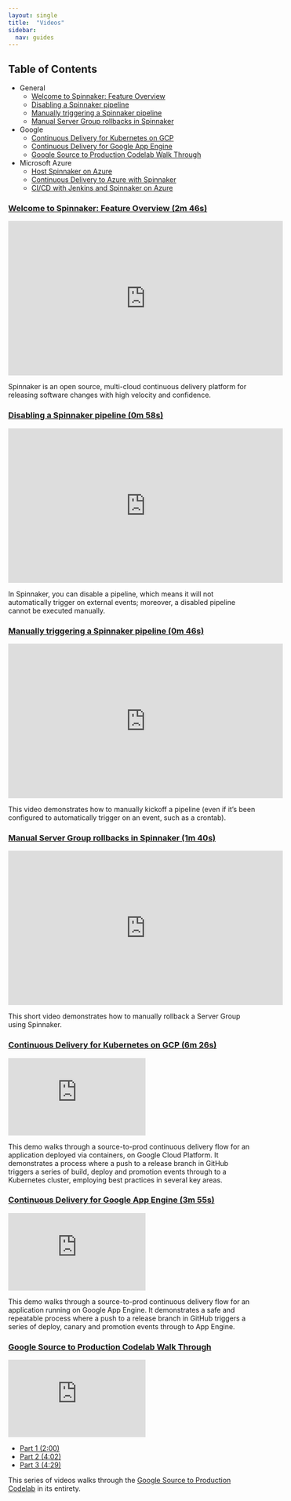 ```yaml
---
layout: single
title:  "Videos"
sidebar:
  nav: guides
---
```


## Table of Contents

* General
  * [Welcome to Spinnaker: Feature Overview](#welcome-to-spinnaker-feature-overview-2m-46s)
  * [Disabling a Spinnaker pipeline](#disabling-a-spinnaker-pipeline-0m-58s)
  * [Manually triggering a Spinnaker pipeline](#manually-triggering-a-spinnaker-pipeline-0m-46s)
  * [Manual Server Group rollbacks in Spinnaker](#manual-server-group-rollbacks-in-spinnaker-1m-40s)
* Google
  * [Continuous Delivery for Kubernetes on GCP](#continuous-delivery-for-kubernetes-on-gcp-6m-26s)
  * [Continuous Delivery for Google App Engine](#continuous-delivery-for-google-app-engine-3m-55s)
  * [Google Source to Production Codelab Walk Through](#google-source-to-production-codelab-walk-through)
* Microsoft Azure 
  * [Host Spinnaker on Azure](https://channel9.msdn.com/Shows/Azure-Friday/Host-Spinnaker-on-Azure)
  * [Continuous Delivery to Azure with Spinnaker](https://channel9.msdn.com/Shows/Azure-Friday/Using-Spinnakers-Release-Pipeline-for-CD-to-Azure)
  * [CI/CD with Jenkins and Spinnaker on Azure](https://channel9.msdn.com/Events/Build/2017/P4104)


### <a href="https://youtu.be/dwdVwE52KkU" target="_blank">Welcome to Spinnaker: Feature Overview (2m 46s)</a>

<iframe width="560" height="315" src="https://www.youtube.com/embed/dwdVwE52KkU" frameborder="0" allowfullscreen></iframe>

Spinnaker is an open source, multi-cloud continuous delivery platform for releasing software changes with high velocity and confidence.


### <a href="https://youtu.be/fYtGL6oq13o" target="_blank">Disabling a Spinnaker pipeline (0m 58s)</a>

<iframe width="560" height="315" src="https://www.youtube.com/embed/fYtGL6oq13o" frameborder="0" allowfullscreen></iframe>

In Spinnaker, you can disable a pipeline, which means it will not automatically trigger on external events; moreover, a disabled pipeline cannot be executed manually.


### <a href="https://youtu.be/tPy5EEFdcTA" target="_blank">Manually triggering a Spinnaker pipeline (0m 46s)</a>

<iframe width="560" height="315" src="https://www.youtube.com/embed/tPy5EEFdcTA" frameborder="0" allowfullscreen></iframe>

This video demonstrates how to manually kickoff a pipeline (even if it’s been configured to automatically trigger on an event, such as a crontab).


### <a href="https://youtu.be/1JM-fjGZZH8" target="_blank">Manual Server Group rollbacks in Spinnaker (1m 40s)</a>

<iframe width="560" height="315" src="https://www.youtube.com/embed/1JM-fjGZZH8" frameborder="0" allowfullscreen></iframe>

This short video demonstrates how to manually rollback a Server Group using
Spinnaker.


### <a href="https://youtu.be/aubbyQ60W2U" target="_blank">Continuous Delivery for Kubernetes on GCP (6m 26s)</a>

<iframe width="280" height="158" src="https://www.youtube.com/embed/aubbyQ60W2U" frameborder="0" allowfullscreen></iframe>

This demo walks through a source-to-prod continuous delivery flow for an application deployed via containers, on Google Cloud Platform. It demonstrates a process where a push to a release branch in GitHub triggers a series of build, deploy and promotion events through to a Kubernetes cluster, employing best practices in several key areas.


### <a href="https://youtu.be/pOPgTHz_nYw" target="_blank">Continuous Delivery for Google App Engine (3m 55s)</a>

<iframe width="280" height="158" src="https://www.youtube.com/embed/pOPgTHz_nYw" frameborder="0" allowfullscreen></iframe>

This demo walks through a source-to-prod continuous delivery flow for an application running on Google App Engine. It demonstrates a safe and repeatable process where a push to a release branch in GitHub triggers a series of deploy, canary and promotion events through to App Engine.


### <a href="https://www.youtube.com/watch?v=N9VnJlKn734&list=PL4yLrwUObNkttE526AAj_ykc5UlIPjz8m&index=1" target="_blank">Google Source to Production Codelab Walk Through</a>

<iframe width="280" height="158" src="https://www.youtube.com/embed/N9VnJlKn734?list=PL4yLrwUObNkttE526AAj_ykc5UlIPjz8m" frameborder="0" allowfullscreen></iframe>

* <a href="https://youtu.be/N9VnJlKn734?list=PL4yLrwUObNkttE526AAj_ykc5UlIPjz8m" target="_blank">Part 1 (2:00)</a>
* <a href="https://youtu.be/pD8AVPnQ8hI?list=PL4yLrwUObNkttE526AAj_ykc5UlIPjz8m" target="_blank">Part 2 (4:02)</a>
* <a href="https://youtu.be/kE_hyPtgKQU?list=PL4yLrwUObNkttE526AAj_ykc5UlIPjz8m" target="_blank">Part 3 (4:29)</a>

This series of videos walks through the [Google Source to Production Codelab]() in its entirety.


